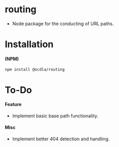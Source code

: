 # routing

-   Node package for the conducting of URL paths.

# Installation

#### (NPM)

```
npm install @ocdla/routing
```

# To-Do

#### Feature

-   Implement basic base path functionality.

#### Misc

-   Implement better 404 detection and handling.
